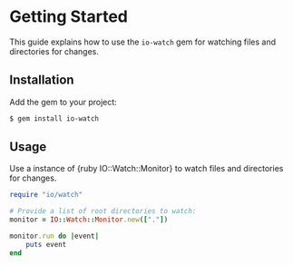 # Getting Started

This guide explains how to use the `io-watch` gem for watching files and directories for changes.

## Installation

Add the gem to your project:

~~~ bash
$ gem install io-watch
~~~

## Usage

Use a instance of {ruby IO::Watch::Monitor} to watch files and directories for changes.

~~~ ruby
require "io/watch"

# Provide a list of root directories to watch:
monitor = IO::Watch::Monitor.new(["."])

monitor.run do |event|
	puts event
end
~~~

